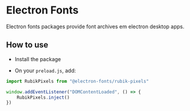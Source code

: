 # Electron Fonts

Electron fonts packages provide font archives em electron desktop apps.

## How to use

* Install the package

* On your `preload.js`, add:

```ts
import RubikPixels from "@electron-fonts/rubik-pixels"

window.addEventListener("DOMContentLoaded", () => {
    RubikPixels.inject()
})
```